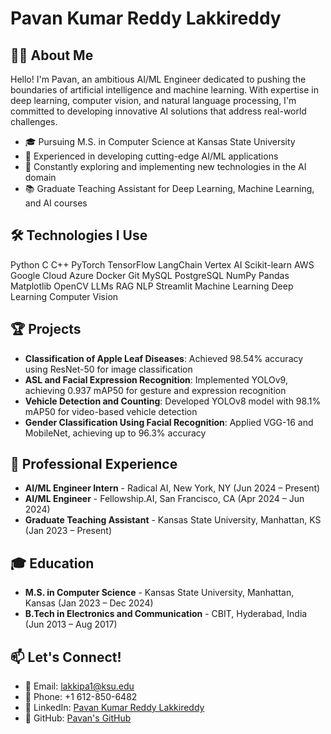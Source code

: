 # Pavan Kumar Reddy Lakkireddy

## 👨‍💻 About Me

Hello! I'm Pavan, an ambitious AI/ML Engineer dedicated to pushing the boundaries of artificial intelligence and machine learning. With expertise in deep learning, computer vision, and natural language processing, I'm committed to developing innovative AI solutions that address real-world challenges.

* 🎓 Pursuing M.S. in Computer Science at Kansas State University
* 🚀 Experienced in developing cutting-edge AI/ML applications
* 🌱 Constantly exploring and implementing new technologies in the AI domain
* 📚 Graduate Teaching Assistant for Deep Learning, Machine Learning, and AI courses

## 🛠 Technologies I Use

Python C C++ PyTorch TensorFlow LangChain Vertex AI Scikit-learn AWS Google Cloud Azure Docker Git MySQL PostgreSQL NumPy Pandas Matplotlib OpenCV LLMs RAG NLP Streamlit Machine Learning Deep Learning Computer Vision

## 🏆 Projects

* **Classification of Apple Leaf Diseases**: Achieved 98.54% accuracy using ResNet-50 for image classification
* **ASL and Facial Expression Recognition**: Implemented YOLOv9, achieving 0.937 mAP50 for gesture and expression recognition
* **Vehicle Detection and Counting**: Developed YOLOv8 model with 98.1% mAP50 for video-based vehicle detection
* **Gender Classification Using Facial Recognition**: Applied VGG-16 and MobileNet, achieving up to 96.3% accuracy

## 💼 Professional Experience

* **AI/ML Engineer Intern** - Radical AI, New York, NY (Jun 2024 – Present)
* **AI/ML Engineer** - Fellowship.AI, San Francisco, CA (Apr 2024 – Jun 2024)
* **Graduate Teaching Assistant** - Kansas State University, Manhattan, KS (Jan 2023 – Present)

## 🎓 Education

* **M.S. in Computer Science** - Kansas State University, Manhattan, Kansas (Jan 2023 – Dec 2024)
* **B.Tech in Electronics and Communication** - CBIT, Hyderabad, India (Jun 2013 – Aug 2017)

## 📫 Let's Connect!

* 📧 Email: lakkipa1@ksu.edu
* 📱 Phone: +1 612-850-6482
* 💼 LinkedIn: [Pavan Kumar Reddy Lakkireddy](https://www.linkedin.com/in/Pavan)
* 🐙 GitHub: [Pavan's GitHub](https://github.com/Pavan)
